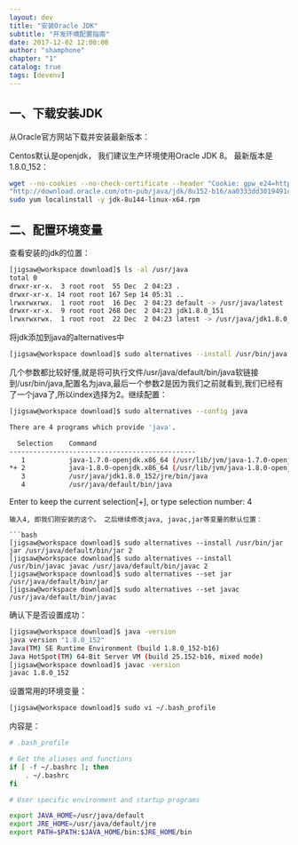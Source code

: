 ```yaml
---
layout: dev
title: "安装Oracle JDK"
subtitle: "开发环境配置指南"
date: 2017-12-02 12:00:00
author: "shamphone"
chapter: "1"
catalog: true
tags: [devenv]
---
```



## 一、下载安装JDK

从Oracle官方网站下载并安装最新版本：

Centos默认是openjdk， 我们建议生产环境使用Oracle JDK 8。 最新版本是 1.8.0_152：

```bash
wget --no-cookies --no-check-certificate --header "Cookie: gpw_e24=http%3A%2F%2Fwww.oracle.com%2F; oraclelicense=accept-securebackup-cookie" 
"http://download.oracle.com/otn-pub/java/jdk/8u152-b16/aa0333dd3019491ca4f6ddbe78cdb6d0/jdk-8u152-linux-x64.rpm"
sudo yum localinstall -y jdk-8u144-linux-x64.rpm
```


## 二、配置环境变量

查看安装的jdk的位置：

```bash
[jigsaw@workspace download]$ ls -al /usr/java
total 0
drwxr-xr-x.  3 root root  55 Dec  2 04:23 .
drwxr-xr-x. 14 root root 167 Sep 14 05:31 ..
lrwxrwxrwx.  1 root root  16 Dec  2 04:23 default -> /usr/java/latest
drwxr-xr-x.  9 root root 268 Dec  2 04:23 jdk1.8.0_151
lrwxrwxrwx.  1 root root  22 Dec  2 04:23 latest -> /usr/java/jdk1.8.0_151
```

将jdk添加到java的alternatives中
```bash
[jigsaw@workspace download]$ sudo alternatives --install /usr/bin/java java /usr/java/default/bin/java 2
```

几个参数都比较好懂,就是将可执行文件/usr/java/default/bin/java软链接到/usr/bin/java,配置名为java,最后一个参数2是因为我们之前就看到,我们已经有了一个java了,所以index选择为2。继续配置：

```bash
[jigsaw@workspace download]$ sudo alternatives --config java

There are 4 programs which provide 'java'.

  Selection    Command
-----------------------------------------------
   1           java-1.7.0-openjdk.x86_64 (/usr/lib/jvm/java-1.7.0-openjdk-1.7.0.151-2.6.11.1.el7_4.x86_64/jre/bin/java)
*+ 2           java-1.8.0-openjdk.x86_64 (/usr/lib/jvm/java-1.8.0-openjdk-1.8.0.151-1.b12.el7_4.x86_64/jre/bin/java)
   3           /usr/java/jdk1.8.0_152/jre/bin/java
   4           /usr/java/default/bin/java
```

Enter to keep the current selection[+], or type selection number: 4
```
输入4, 即我们刚安装的这个。 之后继续修改java, javac,jar等变量的默认位置：

```bash
[jigsaw@workspace download]$ sudo alternatives --install /usr/bin/jar jar /usr/java/default/bin/jar 2
[jigsaw@workspace download]$ sudo alternatives --install /usr/bin/javac javac /usr/java/default/bin/javac 2
[jigsaw@workspace download]$ sudo alternatives --set jar /usr/java/default/bin/jar
[jigsaw@workspace download]$ sudo alternatives --set javac /usr/java/default/bin/javac
```

确认下是否设置成功：
```bash
[jigsaw@workspace download]$ java -version
java version "1.8.0_152"
Java(TM) SE Runtime Environment (build 1.8.0_152-b16)
Java HotSpot(TM) 64-Bit Server VM (build 25.152-b16, mixed mode)
[jigsaw@workspace download]$ javac -version
javac 1.8.0_152
```

设置常用的环境变量：
```bash
[jigsaw@workspace download]$ sudo vi ~/.bash_profile
```

内容是：

```bash
# .bash_profile

# Get the aliases and functions
if [ -f ~/.bashrc ]; then
	. ~/.bashrc
fi

# User specific environment and startup programs

export JAVA_HOME=/usr/java/default
export JRE_HOME=/usr/java/default/jre
export PATH=$PATH:$JAVA_HOME/bin:$JRE_HOME/bin
```